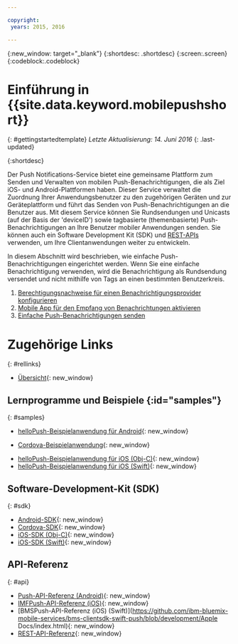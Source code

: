 ```yaml
---

copyright:
 years: 2015, 2016

---
```


{:new_window: target="_blank"}
{:shortdesc: .shortdesc}
{:screen:.screen}
{:codeblock:.codeblock}

# Einführung in {{site.data.keyword.mobilepushshort}}
{: #gettingstartedtemplate}
*Letzte Aktualisierung: 14. Juni 2016*
{: .last-updated}

{:shortdesc}

Der Push Notifications-Service bietet eine gemeinsame Plattform zum Senden und Verwalten von mobilen Push-Benachrichtigungen, die als Ziel iOS- und Android-Plattformen haben. Dieser Service verwaltet die Zuordnung Ihrer Anwendungsbenutzer zu den zugehörigen Geräten und zur Geräteplattform und führt das Senden von Push-Benachrichtigungen an die Benutzer aus. Mit diesem Service können Sie Rundsendungen und Unicasts (auf der Basis der 'deviceID') sowie tagbasierte (themenbasierte) Push-Benachrichtigungen an Ihre Benutzer mobiler Anwendungen senden. Sie können auch ein Software Development Kit (SDK) und  [REST-APIs](https://mobile.{DomainName}/imfpushrestapidocs/) verwenden, um Ihre Clientanwendungen weiter zu entwickeln.

In diesem Abschnitt wird beschrieben, wie einfache Push-Benachrichtigungen eingerichtet werden. Wenn Sie eine einfache Benachrichtigung verwenden, wird die Benachrichtigung als Rundsendung versendet und nicht mithilfe von Tags an einen bestimmten Benutzerkreis.

1. [Berechtigungsnachweise für einen Benachrichtigungsprovider konfigurieren](t__main_push_config_provider.html)
2. [Mobile App für den Empfang von Benachrichtungen aktivieren](c_enable_push.html)
3. [Einfache Push-Benachrichtigungen senden](t_send_push_notifications.html)

# Zugehörige Links
{: #rellinks}

* [Übersicht](c_overview_push.md){: new_window}

## Lernprogramme und Beispiele {:id="samples"}
{: #samples}
* [helloPush-Beispielanwendung für Android](https://github.com/ibm-bluemix-mobile-services/bms-samples-android-hellopush/){: new_window}
- [Cordova-Beispielanwendung](https://github.com/ibm-bluemix-mobile-services/bms-samples-cordova-hellopush){: new_window}
* [helloPush-Beispielanwendung für iOS (Obj-C)](https://github.com/ibm-bluemix-mobile-services/bms-samples-ios-hellopush/){: new_window}
* [helloPush-Beispielanwendung für iOS (Swift)](https://github.com/ibm-bluemix-mobile-services/bms-samples-swift-hellopush){: new_window}

## Software-Development-Kit (SDK)
{: #sdk}
* [Android-SDK](https://github.com/ibm-bluemix-mobile-services/bms-clientsdk-android-push){: new_window}
* [Cordova-SDK](https://github.com/ibm-bluemix-mobile-services/bms-clientsdk-cordova-plugin-push){: new_window}
* [iOS-SDK (Obj-C)](https://hub.jazz.net/git/bluemixmobilesdk/imf-ios-sdk/archive?revstr=master){: new_window}
* [iOS-SDK (Swift)](https://codeload.github.com/ibm-bluemix-mobile-services/bms-clientsdk-swift-push/zip/master){: new_window}

## API-Referenz
{: #api}
* [Push-API-Referenz (Android)](https://classicdocs.ng.bluemix.net/docs/api/content/api/mobilefirst/android/push-api-doc/overview-summary.html){: new_window}
* [IMFPush-API-Referenz (iOS)](https://classicdocs.ng.bluemix.net/docs/api/content/api/mobilefirst/ios/IMFPush_api-doc/html/index.html){: new_window}
* [BMSPush-API-Referenz (iOS) (Swift)](https://github.com/ibm-bluemix-mobile-services/bms-clientsdk-swift-push/blob/development/Apple Docs/index.html){: new_window}
* [REST-API-Referenz](https://mobile.{DomainName}/imfpushrestapidocs/){: new_window}
